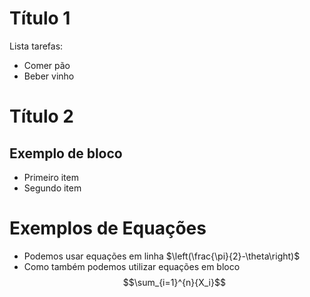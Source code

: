 # Título 1

Lista tarefas:

 - Comer pão		 
 - Beber vinho
 
# Título 2
 
## Exemplo de bloco		 

 - Primeiro item		 
 - Segundo item
 
# Exemplos de Equações

 - Podemos usar equações em linha $\left(\frac{\pi}{2}-\theta\right)$		
 - Como também podemos utilizar equações em bloco $$\sum_{i=1}^{n}{X_i}$$

